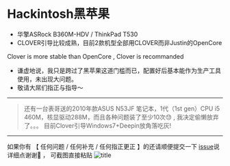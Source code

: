 # Hackintosh黑苹果
+ 华擎ASRock B360M-HDV / ThinkPad T530
+ CLOVER引导比较成熟，目前2款机型全部用CLOVER而非Justin的OpenCore

Clover is more stable than OpenCore , Clover is recommanded
+ 谦虚地说，我只是跨过了黑苹果这道门槛而已，配置好后基本能作为生产工具使用，未出现大问题。
+ 敬请大屌们指正与指导～

---
> 还有一台表哥送的2010年款ASUS N53JF 笔记本，1代（1st gen）CPU i5 460M，核显驱动288M，而且各种问题装了至少10次😓 , 我决定偷懒放弃了。。。
> 目前Clover引导Windows7+Deepin放角落吃灰!

---
如果你有 【 任何问题 / 任何补充 / 任何指正更正 】的还请顺便提交一下 [issue](https://github.com/RealKiro/Hackintosh/issues/new)说详细点谢谢🙏 ， 可截图直接粘贴
![title](https://i.imgur.com/HCwjiv3.jpg)